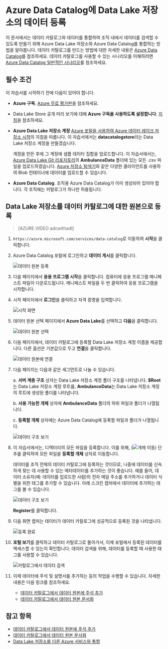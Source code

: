 <properties
   pageTitle="Azure Data Catalog에 Data Lake 저장소의 데이터 등록 | Azure"
   description="Azure Data Catalog에 Data Lake 저장소의 데이터 등록"
   services="data-lake-store,data-catalog" 
   documentationCenter=""
   authors="nitinme"
   manager="jhubbard"
   editor="cgronlun"/>

<tags
   ms.service="data-lake-store"
   ms.devlang="na"
   ms.topic="article"
   ms.tgt_pltfrm="na"
   ms.workload="big-data"
   ms.date="08/02/2016"
   ms.author="nitinme"/>

# Azure Data Catalog에 Data Lake 저장소의 데이터 등록

이 문서에서는 데이터 카탈로그와 데이터를 통합하여 조직 내에서 데이터를 검색할 수 있도록 만들기 위해 Azure Data Lake 저장소와 Azure Data Catalog를 통합하는 방법을 알아봅니다. 데이터 카탈로그를 만드는 방법에 대한 자세한 내용은 [Azure Data Catalog](../data-catalog/data-catalog-what-is-data-catalog.md)를 참조하세요. 데이터 카탈로그를 사용할 수 있는 시나리오를 이해하려면 [Azure Data Catalog 일반적인 시나리오](../data-catalog/data-catalog-common-scenarios.md)를 참조하세요.

## 필수 조건

이 자습서를 시작하기 전에 다음이 있어야 합니다.

- **Azure 구독**. [Azure 무료 평가판](https://azure.microsoft.com/pricing/free-trial/)을 참조하세요.

- Data Lake Store 공개 미리 보기에 대해 **Azure 구독을 사용하도록 설정합니다**. [지침](data-lake-store-get-started-portal.md#signup)을 참조하세요.

- **Azure Data Lake 저장소 계정** [Azure 포털을 사용하여 Azure 데이터 레이크 저장소 시작](data-lake-store-get-started-portal.md)의 지침을 따릅니다. 이 자습서에서는 **datacatalogstore**라는 Data Lake 저장소 계정을 만들겠습니다.

	계정을 만든 후에 그 계정에 샘플 데이터 집합을 업로드합니다. 이 자습서에서는, [Azure Data Lake Git 리포지토리](https://github.com/Azure/usql/tree/master/Examples/Samples/Data/AmbulanceData/)의 **AmbulanceData** 폴더에 있는 모든 .csv 파일을 업로드하겠습니다. [Azure 저장소 탐색기](http://storageexplorer.com/)와 같은 다양한 클라이언트를 사용하여 Blob 컨테이너에 데이터를 업로드할 수 있습니다.

- **Azure Data Catalog**. 조직용 Azure Data Catalog가 이미 생성되어 있어야 합니다. 각 조직에는 카탈로그가 하나만 허용됩니다.

## Data Lake 저장소를 데이터 카탈로그에 대한 원본으로 등록

>[AZURE.VIDEO adcwithadl] 

1. `https://azure.microsoft.com/services/data-catalog`로 이동하여 **시작**을 클릭합니다.

2. Azure Data Catalog 포털에 로그인하고 **데이터 게시**를 클릭합니다.

	![데이터 원본 등록](./media/data-lake-store-with-data-catalog/register-data-source.png "데이터 원본 등록")

3. 다음 페이지에서 **응용 프로그램 시작**을 클릭합니다. 컴퓨터에 응용 프로그램 매니페스트 파일이 다운로드됩니다. 매니페스트 파일을 두 번 클릭하여 응용 프로그램을 시작합니다.

4. 시작 페이지에서 **로그인**을 클릭하고 자격 증명을 입력합니다.

	![시작 화면](./media/data-lake-store-with-data-catalog/welcome.screen.png "시작 화면")

5. 데이터 원본 선택 페이지에서 **Azure Data Lake**를 선택하고 **다음**을 클릭합니다.

	![데이터 원본 선택](./media/data-lake-store-with-data-catalog/select-source.png "데이터 원본 선택")

6. 다음 페이지에서, 데이터 카탈로그에 등록할 Data Lake 저장소 계정 이름을 제공합니다. 다른 옵션은 기본값으로 두고 **연결**을 클릭합니다.

	![데이터 원본에 연결](./media/data-lake-store-with-data-catalog/connect-to-source.png "데이터 원본에 연결")

7. 다음 페이지는 다음과 같은 세그먼트로 나눌 수 있습니다.

	a. **서버 계층 구조** 상자는 Data Lake 저장소 계정 폴더 구조를 나타냅니다. **$Root**는 Data Lake 저장소 계정 루트를, **AmbulanceData**는 Data Lake 저장소 계정의 루트에 생성된 폴더를 나타냅니다.

	b. **사용 가능한 개체** 상자에 **AmbulanceData** 폴더의 하위 파일과 폴더가 나열됩니다.

	c. **등록할 개체** 상자에는 Azure Data Catalog에 등록할 파일과 폴더가 나열됩니다.

	![데이터 구조 보기](./media/data-lake-store-with-data-catalog/view-data-structure.png "데이터 구조 보기")

8. 이 자습서에서는, 디렉터리의 모든 파일을 등록합니다. 이를 위해, (![개체 이동](./media/data-lake-store-with-data-catalog/move-objects.png "개체 이동")) 단추를 클릭하여 모든 파일을 **등록할 개체** 상자로 이동합니다.

	데이터를 조직 전체의 데이터 카탈로그에 등록하는 것이므로, 나중에 데이터를 신속하게 찾는 데 사용할 수 있는 메타데이터를 추가하는 것이 좋습니다. 예를 들어, 데이터 소유자(예: 데이터를 업로드한 사람)의 전자 메일 주소를 추가하거나 데이터 식별을 위한 태그를 추가할 수 있습니다. 아래 스크린 캡처에서 데이터에 추가하는 태그를 볼 수 있습니다.

	![데이터 구조 보기](./media/data-lake-store-with-data-catalog/view-selected-data-structure.png "데이터 구조 보기")

	**Register**를 클릭합니다.

8. 다음 화면 캡처는 데이터가 데이터 카탈로그에 성공적으로 등록된 것을 나타냅니다.

	![등록 완료](./media/data-lake-store-with-data-catalog/registration-complete.png "데이터 구조 보기")

9. **포털 보기**를 클릭하고 데이터 카탈로그로 돌아가서, 이제 포털에서 등록된 데이터를 액세스할 수 있는지 확인합니다. 데이터 검색을 위해, 데이터를 등록할 때 사용한 태그를 사용할 수 있습니다.

	![카탈로그에서 데이터 검색](./media/data-lake-store-with-data-catalog/search-data-in-catalog.png "카탈로그에서 데이터 검색")

10. 이제 데이터에 주석 및 설명서를 추가하는 등의 작업을 수행할 수 있습니다. 자세한 내용은 다음 링크를 참조하세요.
	* [데이터 카탈로그에서 데이터 원본에 주석 추가](../data-catalog/data-catalog-how-to-annotate.md)
	* [데이터 카탈로그에서 데이터 원본 문서화](../data-catalog/data-catalog-how-to-documentation.md)

## 참고 항목

* [데이터 카탈로그에서 데이터 원본에 주석 추가](../data-catalog/data-catalog-how-to-annotate.md)
* [데이터 카탈로그에서 데이터 원본 문서화](../data-catalog/data-catalog-how-to-documentation.md)
* [Data Lake 저장소를 다른 Azure 서비스와 통합](data-lake-store-integrate-with-other-services.md)

<!---HONumber=AcomDC_0914_2016-->